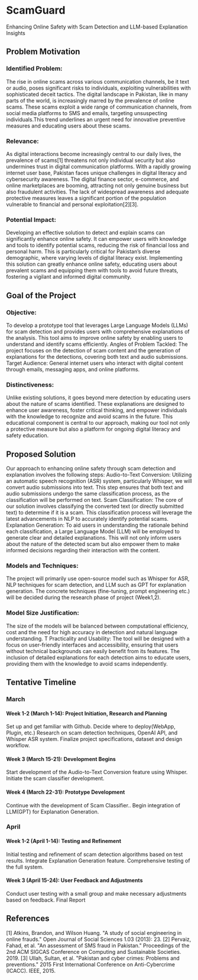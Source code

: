 # ScamGuard
Enhancing Online Safety with Scam Detection and LLM-based Explanation Insights

## Problem Motivation
### Identified Problem: 
The rise in online scams across various communication channels, be it text or audio, poses significant risks to individuals, exploiting vulnerabilities with sophisticated deceit tactics. The digital landscape in Pakistan, like in many parts of the world, is increasingly marred by the prevalence of online scams. These scams exploit a wide range of communication channels, from social media platforms to SMS and emails, targeting unsuspecting individuals.This trend underlines an urgent need for innovative preventive measures and educating users about these scams.
### Relevance: 
As digital interactions become increasingly central to our daily lives, the prevalence of scams[1] threatens not only individual security but also undermines trust in digital communication platforms. With a rapidly growing internet user base, Pakistan faces unique challenges in digital literacy and cybersecurity awareness. The digital finance sector, e-commerce, and online marketplaces are booming, attracting not only genuine business but also fraudulent activities. The lack of widespread awareness and adequate protective measures leaves a significant portion of the population vulnerable to financial and personal exploitation[2][3].
### Potential Impact: 
Developing an effective solution to detect and explain scams can significantly enhance online safety. It can empower users with knowledge and tools to identify potential scams, reducing the risk of financial loss and personal harm. This is particularly critical for Pakistan’s diverse demographic, where varying levels of digital literacy exist. Implementing this solution can greatly enhance online safety, educating users about prevalent scams and equipping them with tools to avoid future threats, fostering a vigilant and informed digital community.

## Goal of the Project
### Objective: 
To develop a prototype tool that leverages Large Language Models (LLMs) for scam detection and provides users with comprehensive explanations of the analysis. This tool aims to improve online safety by enabling users to understand and identify scams efficiently.
Angles of Problem Tackled: The project focuses on the detection of scam content and the generation of explanations for the detections, covering both text and audio submissions.
Target Audience: General internet users who interact with digital content through emails, messaging apps, and online platforms.
### Distinctiveness: 
Unlike existing solutions, it goes beyond mere detection by educating users about the nature of scams identified. These explanations are designed to enhance user awareness, foster critical thinking, and empower individuals with the knowledge to recognize and avoid scams in the future. This educational component is central to our approach, making our tool not only a protective measure but also a platform for ongoing digital literacy and safety education.

## Proposed Solution
Our approach to enhancing online safety through scam detection and explanation involves the following steps:
Audio-to-Text Conversion: Utilizing an automatic speech recognition (ASR) system, particularly Whisper, we will convert audio submissions into text. This step ensures that both text and audio submissions undergo the same classification process, as the classification will be performed on text.
Scam Classification: The core of our solution involves classifying the converted text (or directly submitted text) to determine if it is a scam. This classification process will leverage the latest advancements in NLP  to accurately identify potential scams.
Explanation Generation: To aid users in understanding the rationale behind each classification, a Large Language Model (LLM) will be employed to generate clear and detailed explanations. This will not only inform users about the nature of the detected scam but also empower them to make informed decisions regarding their interaction with the content.
### Models and Techniques: 
The project will primarily use open-source model such as Whisper for ASR, NLP techniques  for scam detection, and LLM such as GPT for explanation generation. The concrete techniques (fine-tuning, prompt engineering etc.) will be decided during the research phase of project (Week1,2).
### Model Size Justification: 
The size of the models will be balanced between computational efficiency, cost and the need for high accuracy in detection and natural language understanding. T
Practicality and Usability: The tool will be designed with a focus on user-friendly interfaces and accessibility, ensuring that users without technical backgrounds can easily benefit from its features. The inclusion of detailed explanations for each detection aims to educate users, providing them with the knowledge to avoid scams independently.

## Tentative Timeline
### March
#### Week 1-2 (March 1-14): Project Initiation, Research and Planning
Set up and get familiar with Github.
Decide where to deploy(WebApp, Plugin, etc.)
Research on scam detection techniques, OpenAI API, and Whisper ASR system.
Finalize project specifications, dataset and design workflow.
#### Week 3 (March 15-21): Development Begins
Start development of the Audio-to-Text Conversion feature using Whisper.
Initiate the scam classifier development.
#### Week 4 (March 22-31): Prototype Development
Continue with the development of Scam Classifier..
Begin integration of LLM(GPT) for Explanation Generation.
### April
#### Week 1-2 (April 1-14): Testing and Refinement
Initial testing and refinement of scam detection algorithms based on test results.
Integrate Explanation Generation feature.
Comprehensive testing of the full system.
#### Week 3 (April 15-24): User Feedback and Adjustments
Conduct user testing with a small group and make necessary adjustments based on feedback.
Final Report

## References
[1] Atkins, Brandon, and Wilson Huang. "A study of social engineering in online frauds." Open Journal of Social Sciences 1.03 (2013): 23.
[2] Pervaiz, Fahad, et al. "An assessment of SMS fraud in Pakistan." Proceedings of the 2nd ACM SIGCAS Conference on Computing and Sustainable Societies. 2019.
[3] Ullah, Sultan, et al. "Pakistan and cyber crimes: Problems and preventions." 2015 First International Conference on Anti-Cybercrime (ICACC). IEEE, 2015.
